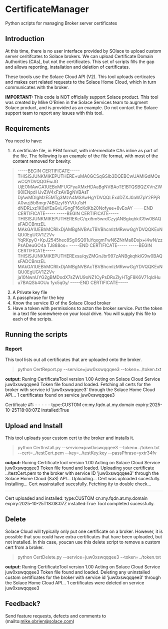 # CertificateManager
Python scripts for managing Broker server certificates

## Introduction
At this time, there is no user interface provided by SOlace to upload custom server ceritifcates to Solace brokers. We can upload Certificate Domain Authorities (CAs), but not the certificates. This set of scripts fills the gap and allows reporting, installation and deletion of certificates.

These toools use the Solace Cloud API (V2). This tool uploads certicates and makes cert related requests to the Solace Home Cloud, which in turn communicates with the broker. 

**IMPORTANT:** This code is NOT officially support Solace product. This tool was created by Mike O'Brien in the Solace Services team to augment Solace product, and is provided as an example. Do not contact the Solace support team to report any issues with this tool. 

## Requirements
You need to have:
1) A certificate file, in PEM format, with intermediate CAs inline as part of the file. The following is an example of the file format, with most of the content removed for brevity:

> -----BEGIN CERTIFICATE-----
THISISJUNKMIKEPUTHERE+uMA0GCSqGSIb3DQEBCwUAMIGdMQswCQYDVQQGEwJG
UjEOMAwGA1UEBxMFUGFyaXMxHDAaBgNVBAoTE1BTQSBQZXVnZW90IENpdHJvZW4xFzAVBgNVBAsT
DjAwMDIgMzE5MTg3MzA4MSAwHgYDVQQLExdDZXJ0aWZpY2FPjRA0wzj5b8mgr74BQzyf5YVUu1sH
dNDRLxz1K0aYEaGvL/GngFf6cKdKb20Nofyee+8vEoAY
-----END CERTIFICATE-----
-----BEGIN CERTIFICATE-----
THISISJUNKMIKEPUTHEREKeC/qxi5m5wrdCzyjANBgkqhkiG9w0BAQsFADCBmzEL
MAkGA1UEBhMCRlIxDjAMBgNVBAcTBVBhcmlzMRwwGgYDVQQKExNQU0EgUGV1Z2Vv
YqRKpyO+KpJ2545hec8Sg0SQ91uYqxgmFwN6ZNrMa8Dsjx+i4wN/zzPsADeuGO4a
TJ888os=
-----END CERTIFICATE-----
-----BEGIN CERTIFICATE-----
THISISJUNKMIKEPUTHERExsa/qyZMGnJbr997zANBgkqhkiG9w0BAQsFADCBmzEL
MAkGA1UEBhMCRlIxDjAMBgNVBAcTBVBhcmlzMRwwGgYDVQQKExNQU0EgUGV1Z2Vv
ja10NwnUYG2gBMDodX7sZWU9oNZ1CyPsDRxZIyHTgF8K6V71qldHuu7BAQSb4OUu
fyx5q0y/
-----END CERTIFICATE-----
2) A Private key file
3) A passphrase for the key
4) Know the service ID of the Solace Cloud broker
5) Have a token with permissions to acton the broker service. Put the token in a text file somewhere on your local drive. You will supply this file to each of the scripts.

## Running the scripts

### Report
This tool lists out all certificates that are uploaded onto the broker.
> python CertReport.py --service=juw0xswqqqee3 --token=../token.txt

**output:**
Runing CertificateTool version 1.00
Acting on Solace Cloud Service juw0xswqqqee3
Token file found and loaded.
Fetching all certs for the broker with service id 'juw0xswqqqee3' through the Solace Home Cloud API...
1 certificates found on service juw0xswqqqee3

Certificate #1: - - - - - 
type:CUSTOM
cn:my.fqdn.at.my.domain
expiry:2025-10-25T18:08:07Z
installed:True

## Upload and Install
This tool uploads your custom cert to the broker and installs it.
> python CertInstall.py --service=juw0xswqqqee3 --token=../token.txt --cert=../testCert.pem --key=../testKey.key --passPhrase=yxtr34fv

**output:**
Runing CertificateTool version 1.00
Acting on Solace Cloud Service juw0xswqqqee3
Token file found and loaded.
Uploading your certificate ../testCert.pem to the broker with service ID 'juw0xswqqqee3' through the Solace Home Cloud (SaS) API...
Uploading...
Cert was uploaded sucesfully. Installing...
Cert wasinstalled sucesfully. Fetching ity to double check...
- - - - 
Cert uploaded and installed:
type:CUSTOM
cn:my.fqdn.at.my.domain
expiry:2025-10-25T18:08:07Z
installed:True
Tool completed sucessfully.

## Delete
Solace Cloud will typically only put one certificate on a broker. However, it is possible that you could have extra certificates that have been uploaded, but not installed. In this case, youcan use this delete script to remove a custom cert from a broker. 

> python CertDelete.py --service=juw0xswqqqee3 --token=../token.txt

**output:**
Runing CertificateTool version 1.00
Acting on Solace Cloud Service juw0xswqqqee3
Token file found and loaded.
Deleting any uninstalled custom certificates for the broker with service id 'juw0xswqqqee3' through the Solace Home Cloud API...
1 certificates were deleted on service juw0xswqqqee3

## Feedback?
Send feature requests, defects and comments to (mailto:mike.obrien@solace.com)
